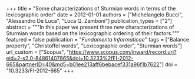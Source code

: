 +++
title = "Some characterizations of Sturmian words in terms of the lexicographic order"
date = 2012-01-01
authors = ["Michelangelo Bucci", "Alessandro De Luca", "Luca Q. Zamboni"]
publication_types = ["2"]
abstract = """In this paper we present three new characterizations of Sturmian
words based on the lexicographic ordering of their factors."""
featured = false
publication = "*Fundamenta Informaticae*"
tags = ["Balance property", "Christoffel words", "Lexicographic order", "Sturmian words"]
url_custom = ["Scopus", "https://www.scopus.com/inward/record.uri?eid=2-s2.0-84861407865&doi=10.3233%2fFI-2012-665&partnerID=40&md5=b01ee213aff6bebacef331a96f1b7622"]
doi = "10.3233/FI-2012-665"
+++
